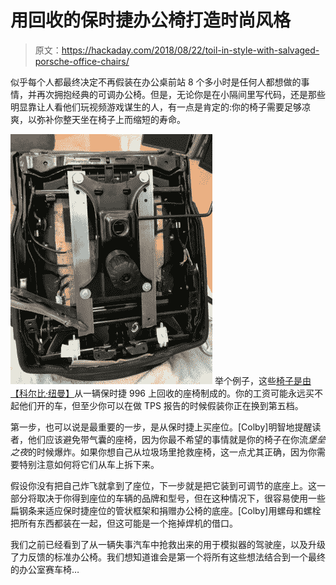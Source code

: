 # 用回收的保时捷办公椅打造时尚风格

> 原文：<https://hackaday.com/2018/08/22/toil-in-style-with-salvaged-porsche-office-chairs/>

似乎每个人都最终决定不再假装在办公桌前站 8 个多小时是任何人都想做的事情，并再次拥抱经典的可调办公椅。但是，无论你是在小隔间里写代码，还是那些明显靠让人看他们玩视频游戏谋生的人，有一点是肯定的:你的椅子需要足够凉爽，以弥补你整天坐在椅子上而缩短的寿命。

[![](img/ed4f6512cc63fbe409f3ebc20fc7d5d7.png)](https://hackaday.com/wp-content/uploads/2018/08/996chair_detail.jpg) 举个例子，这些[椅子是由【科尔比·纽曼】](https://parzivail.com/porsche-seat-to-office-chair/)从一辆保时捷 996 上回收的座椅制成的。你的工资可能永远买不起他们开的车，但至少你可以在做 TPS 报告的时候假装你正在换到第五档。

第一步，也可以说是最重要的一步，是从保时捷上买座位。[Colby]明智地提醒读者，他们应该避免带气囊的座椅，因为你最不希望的事情就是你的椅子在你流*堡垒之夜*的时候爆炸。如果你想自己从垃圾场里抢救座椅，这一点尤其正确，因为你需要特别注意如何将它们从车上拆下来。

假设你没有把自己炸飞就拿到了座位，下一步就是把它装到可调节的底座上。这一部分将取决于你得到座位的车辆的品牌和型号，但在这种情况下，很容易使用一些扁钢条来适应保时捷座位的管状框架和捐赠办公椅的底座。[Colby]用螺母和螺栓把所有东西都装在一起，但这可能是一个拖掉焊机的借口。

我们之前已经看到了从一辆失事汽车中抢救出来的用于模拟器的驾驶座，以及升级了力反馈的标准办公椅。我们想知道谁会是第一个将所有这些想法结合到一个最终的办公室赛车椅…